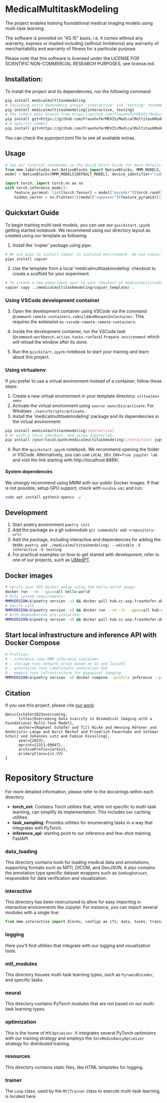 # MedicalMultitaskModeling

The project enables training foundational medical imaging models using multi-task learning. 

The software is provided on "AS IS" basis, i.e. it comes without any warranty, express or implied including (without limitations) any warranty of merchantability and warranty of fitness for a particular purpose.

Please note that this software is licensed under the LICENSE FOR SCIENTIFIC NON-COMMERCIAL RESEARCH PURPOSES, see license.md.

## Installation:

To install the project and its dependencies, run the following command: 

```bash
pip install medicalmultitaskmodeling
# Including extra dependency groups "interactive" and "testing" recommended for development:
pip install medicalmultitaskmodeling[interactive, testing]
# The latest main branch from https://github.com/FraunhoferMEVIS/MedicalMultitaskModeling
pip install git+https://github.com/FraunhoferMEVIS/MedicalMultitaskModeling.git
# A specific commit
pip install git+https://github.com/FraunhoferMEVIS/MedicalMultitaskModeling.git@<commit-hash>
```

You can check the pyproject.toml file to see all available extras.

## Usage

```python
# See our tutorial notebooks in the Quick Start Guide for more details.
from mmm.labelstudio_ext.NativeBlocks import NativeBlocks, MMM_MODELS, DEFAULT_MODEL
model = NativeBlocks(MMM_MODELS[DEFAULT_MODEL], device_identifier="cuda:0")

import torch; import torch.nn as nn
with torch.inference_mode():
    feature_pyramid: list[torch.Tensor] = model["encoder"](torch.rand(1, 3, 224, 224).to(model.device))
    hidden_vector = nn.Flatten(1)(model["squeezer"](feature_pyramid)[1])
```

## Quickstart Guide

To begin training multi-task models, you can use our `quickstart.ipynb` getting started notebook.
We recommend using our directory layout as created using our template as following:

1. Install the 'copier' package using pipx:

```bash
# We use pipx to install copier in isolated environment. We use copier to scaffold the code for an experiment. By the time of writing, we used copier version 9.2.0
pipx install copier
```

2. Use the template from a local 'medicalmultitaskmodeling' checkout to create a scaffold for your experiment.

```bash
# To create a new experiment next to your checkout of medicalmultitaskmodeling
copier copy ../medicalmultitaskmodeling/copier_template/ .
```

### Using VSCode development container

3. Open the development container using VSCode via the command `@command:remote-containers.rebuildAndReopenInContainer`. This requires the extension `ms-vscode-remote.remote-containers`.

4. Inside the development container, run the VSCode task (`@command:workbench.action.tasks.runTask`) `Prepare environment` which will reload the window after its done.

5. Run the `quickstart.ipynb` notebook to start your training and learn about this project.

### Using virtualenv

If you prefer to use a virtual environment instead of a container, follow these steps:

1. Create a new virtual environment in your template directory: `virtualenv venv`
1. Activate the virtual environment using `source venv/bin/activate`. For Windows `./venv/Scripts/activate`.
1. Install the 'medicalmultitaskmodeling' package and its dependencies in the virtual environment:

```bash
pip install medicalmultitaskmodeling[interactive]
# Or with a local checkout, and using Jupyterlab:
pip install /your/local/path/medicalmultitaskmodeling[interactive] jupyterlab
```

4. Run the `quickstart.ipynb` notebook. We recommend opening the folder in VSCode. Alternatively, you can use `LOCAL_DEV_ENV=True jupyter lab` and visit the link starting with http://localhost:8888/.

#### System dependencies

We *strongly* recommend using MMM with our public Docker images.
If that is not possible, setup GPU support, check with `nvidia-smi` and run:

```bash
sudo apt install python3-opencv -y
```

## Development

1. Start poetry environment `poetry init`
1. Add the package as a git submodule `git submodule add <repository-url>`
1. Add the package, including interactive and dependencies for adding the tests: `poetry add ./medicalmultitaskmodeling/ --editable -E interactive -E testing`
1. For practical examples on how to get started with development, refer to one of our projects, such as [UMedPT](https://github.com/FraunhoferMEVIS/UMedPT).

## Docker images

```bash
# Verify your GPU Docker setup using the hello-world image:
docker run --rm --gpus=all hello-world
# Only system requirements:
MMMVERSION=$(poetry version -s) && docker pull hub.cc-asp.fraunhofer.de/medicalmultitaskmodeling/mmm-base:$MMMVERSION
# Verify with
MMMVERSION=$(poetry version -s) && docker run --rm -it --gpus=all hub.cc-asp.fraunhofer.de/medicalmultitaskmodeling/mmm-base:$MMMVERSION nvidia-smi
# With dependencies pre-installed:
MMMVERSION=$(poetry version -s) && docker pull hub.cc-asp.fraunhofer.de/medicalmultitaskmodeling/mmm-stack:$MMMVERSION
```

## Start local infrastructure and inference API with Docker Compose

```bash
# Profiles:
# - inference runs MMM inference container
# - storage runs network drive based on S3 and JuiceFS
# - annotation runs Labelstudio annotation GUI
# - empaia runs infrastructure for gigapixel imaging
MMMVERSION=$(poetry version -s) docker compose --profile inference --profile storage --profile annotation --profile empaia up --build --remove-orphans -d
```

## Citation

If you use this project, please cite [our work](https://doi.org/10.48550/arXiv.2311.09847):

```
@misc{schäfer2023overcoming,
      title={Overcoming Data Scarcity in Biomedical Imaging with a Foundational Multi-Task Model}, 
      author={Raphael Schäfer and Till Nicke and Henning Höfener and Annkristin Lange and Dorit Merhof and Friedrich Feuerhake and Volkmar Schulz and Johannes Lotz and Fabian Kiessling},
      year={2023},
      eprint={2311.09847},
      archivePrefix={arXiv},
      primaryClass={cs.CV}
}
```

# Repository Structure

For more detailed information, please refer to the docstrings within each directory.

- **torch_ext**: Contains Torch utilities that, while not specific to multi-task learning, can simplify its implementation. This includes our caching utilities.
- **task_sampling**: Provides utilities for enumerating tasks in a way that integrates with PyTorch.
- **inference_api**: starting point to our inference and few-shot-training FastAPI

### data_loading 

This directory contains tools for loading medical data and annotations, supporting formats such as NIfTI, DICOM, and GeoJSON.
It also contains the annotation type specific dataset wrappers such as `SemSegDataset`, responsible for data verification and visualization.

### interactive

This directory has been restructured to allow for easy importing in interactive environments like Jupyter. For instance, you can import several modules with a single line:

```python
from mmm.interactive import blocks, configs as cfs, data, tasks, training, pipes
```

### logging 

Here you'll find utilities that integrate with our logging and visualization tools.

### mtl_modules 

This directory houses multi-task learning types, such as `PyramidEncoder`, and specific tasks.

### neural 

This directory contains PyTorch modules that are not based on our multi-task learning types.

### optimization

This is the home of `MTLOptimizer`. It integrates several PyTorch optimizers with our training strategy and employs the `ZeroRedundancyOptimizer` strategy for distributed training.

### resources

This directory contains static files, like HTML templates for logging.

### trainer

The `Loop` class, used by the `MtlTrainer` class to execute multi-task learning, is located here.
